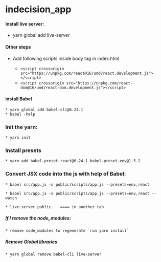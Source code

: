 # indecision_app

#### Install live server:
* yarn global add live-server

#### Other steps
* Add following scripts inside body tag in index.html

	* `<script crossorigin src="https://unpkg.com/react@16/umd/react.development.js"></script>`
	* `<script crossorigin src="https://unpkg.com/react-dom@16/umd/react-dom.development.js"></script>`

#### install Babel 
	* yarn global add babel-cli@6.24.1
	* babel -help

### Init the yarn:
    * yarn init

### Install presets

    * yarn add babel-preset-react@6.24.1 babel-preset-env@1.5.2

### Convert JSX code into the js with help of Babel:

    * babel src/app.js -o public/scripts/app.js --presets=env,react

    * babel src/app.js -o public/scripts/app.js --presets=env,react --watch
	   
	* live-server public.   ==== in another tab

      
##### If I remove the node_modules: 
    * remove node_modules to regenerate `run yarn install`
    
    

##### Remove Global libraries
    * yarn global remove babel-cli live-server